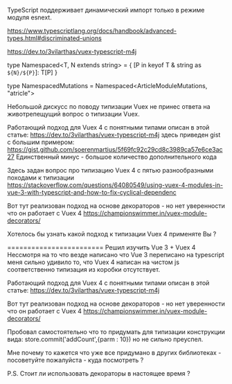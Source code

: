 
TypeScript  поддерживает  динамический  импорт  только  в  режиме модуля esnext. 


https://www.typescriptlang.org/docs/handbook/advanced-types.html#discriminated-unions


https://dev.to/3vilarthas/vuex-typescript-m4j

type Namespaced<T, N extends string> = {
[P in keyof T & string as `${N}/${P}`]: T[P]
}

type NamespacedMutations = Namespaced<ArticleModuleMutations, "atricle">


Небольшой дискусс по поводу типизации Vuex не принес ответа на животрепещущий вопрос о типизации Vuex.

Работающий подход для Vuex 4 с понятными типами описан в этой статье:
https://dev.to/3vilarthas/vuex-typescript-m4j
здесь приведен gist с большим примером:
https://gist.github.com/soerenmartius/5f69fc92c29cd8c3989ca57e6ce3ac27
Единственный минус - большое количество дополнительного кода

Здесь задан вопрос про типизацию Vuex 4 с пятью разнообразными походами к типизации
https://stackoverflow.com/questions/64080549/using-vuex-4-modules-in-vue-3-with-typescript-and-how-to-fix-cyclical-dependenc

Вот тут реализован подход на основе декораторов - но нет уверенности что он работает с Vuex 4
https://championswimmer.in/vuex-module-decorators/

Хотелось бы узнать какой подход к типизации Vuex 4 применяте Вы ?

========================
Решил изучить Vue 3 + Vuex 4
Нессмотря на то что везде написано что Vue 3 переписано на typescript меня сильно удивило то, что Vuex 4 написан на чистом js соответственно типизация из коробки отсутствует.

Работающий подход для Vuex 4 с понятными типами описан в этой статье:
https://dev.to/3vilarthas/vuex-typescript-m4j

Вот тут реализован подход на основе декораторов - но нет уверенности что он работает с Vuex 4
https://championswimmer.in/vuex-module-decorators/

Пробовал самостоятельно что то придумать для типизации конструкции вида: store.commit('addCount',{parm : 10}) но не сильно преуспел.

Мне почему то кажется что уже все придумано в других библиотеках - посоветуйте пожалуйста - куда посмотреть ?

P.S. Стоит ли использовать декораторы в настоящее время ?